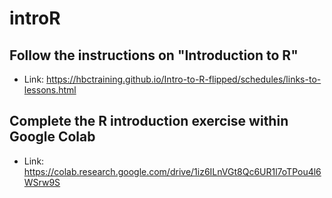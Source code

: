 # introR

## Follow the instructions on "Introduction to R"
- Link: https://hbctraining.github.io/Intro-to-R-flipped/schedules/links-to-lessons.html

## Complete the R introduction exercise within Google Colab
- Link: https://colab.research.google.com/drive/1iz6ILnVGt8Qc6UR1l7oTPou4l6WSrw9S
